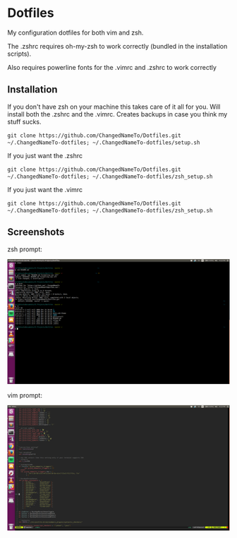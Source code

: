 Dotfiles
========

My configuration dotfiles for both vim and zsh.

The .zshrc requires oh-my-zsh to work correctly (bundled in the installation scripts).

Also requires powerline fonts for the .vimrc and .zshrc to work correctly

Installation
------------
If you don't have zsh on your machine this takes care of it all for you. Will install both the .zshrc and the .vimrc. Creates backups in case you think my stuff sucks.

    git clone https://github.com/ChangedNameTo/Dotfiles.git ~/.ChangedNameTo-dotfiles; ~/.ChangedNameTo-dotfiles/setup.sh

If you just want the .zshrc

    git clone https://github.com/ChangedNameTo/Dotfiles.git ~/.ChangedNameTo-dotfiles; ~/.ChangedNameTo-dotfiles/zsh_setup.sh

If you just want the .vimrc

    git clone https://github.com/ChangedNameTo/Dotfiles.git ~/.ChangedNameTo-dotfiles; ~/.ChangedNameTo-dotfiles/zsh_setup.sh

Screenshots
-----------
zsh prompt:

![ZSH](zsh.png?raw=true "zsh prompt screenshot")

vim prompt:

![VIM](vim.png?raw=true "vim setup screenshot")

